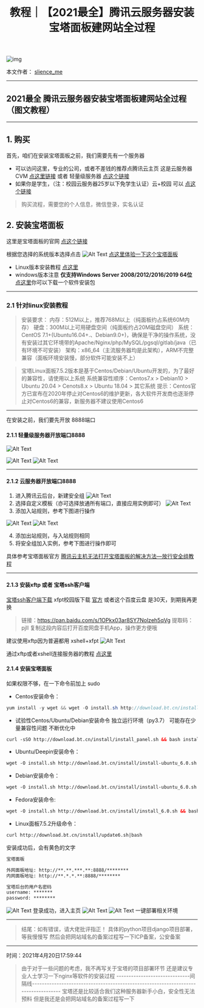 ﻿---
layout: post
title: 教程｜【2021最全】腾讯云服务器安装宝塔面板建网站全过程
categories: [教程]
description: 【2021最全】腾讯云服务器安装宝塔面板建网站全过程（图文教程）
keywords: 教程, 服务器
mermaid: false
sequence: false
flow: false
mathjax: false
mindmap: false
mindmap2: false
---

![img](https://raw.githubusercontent.com/slience-me/picGo/master/images/logo_slienceme3.jpeg)

本文作者： [slience_me](https://slienceme.cn/)

---

## 2021最全 腾讯云服务器安装宝塔面板建网站全过程（图文教程）
---

## 1. 购买

首先，咱们在安装宝塔面板之前，我们需要先有一个服务器

- 可以访问这里，专业的公司，或者不差钱的推荐点腾讯云主页 这是云服务器CVM [点这里链接](https://cloud.tencent.com/product/cvm) 或者 轻量级服务器 [点这个链接](https://cloud.tencent.com/product/lighthouse)
- 如果你是学生，（注：校园云服务器25岁以下免学生认证）云+校园  可以  [点这个链接](https://cloud.tencent.com/act/campus?fromSource=gwzcw.2432501.2432501.2432501&utm_medium=cpc&utm_id=gwzcw.2432501.2432501.2432501)

> 购买流程，需要您的个人信息，微信登录，实名认证 

## 2. 安装宝塔面板
这里是宝塔面板的官网 [点这个链接](https://www.bt.cn/)

根据您选择的系统版本选择点击
![Alt Text](/images/posts/20210419174436741.png)
[点这里体验一下这个宝塔面板](http://27.50.161.190:8888/)

- Linux版本安装教程  [点这里](https://www.bt.cn/bbs/thread-19376-1-1.html)
- windows版本注意 **仅支持Windows Server 2008/2012/2016/2019 64位** [点这里](https://download.bt.cn/win/panel/BtSoft.zip)你可以下载一个软件安装包


---
### 2.1 针对linux安装教程

> 安装要求： 内存：512M以上，推荐768M以上（纯面板约占系统60M内存） 硬盘：300M以上可用硬盘空间（纯面板约占20M磁盘空间）
> 系统：CentOS 7.1+(Ubuntu16.04+.、Debian9.0+)，确保是干净的操作系统，没有安装过其它环境带的Apache/Nginx/php/MySQL/pgsql/gitlab/java（已有环境不可安装）
> 架构：x86_64（主流服务器均是此架构），ARM不完整兼容（面板环境安装慢，部分软件可能安装不上）

> 宝塔Linux面板7.5.2版本是基于Centos/Debian/Ubuntu开发的，为了最好的兼容性，请使用以上系统 系统兼容性顺序：Centos7.x > Debian10 > Ubuntu 20.04 > Cenots8.x > Ubuntu 18.04 > 其它系统
> 提示：Centos官方已宣布在2020年停止对Centos6的维护更新，各大软件开发商也逐渐停止对Centos6的兼容，新服务器不建议使用Centos6
---

在安装之前，我们要先开放  8888端口
#### 2.1.1 轻量级服务器开放端口8888
![Alt Text](/images/posts/20210419184640614.png)

![Alt Text](/images/posts/20210419184229924.png)
![Alt Text](/images/posts/20210419184520977.png)

---
#### 2.1.2 云服务器开放端口8888

1. 进入腾讯云后台，新建安全组
![Alt Text](/images/posts/20210419184137234.png)
2. 选择自定义模板（亦可选择放通所有端口，直接应用实例即可）
![Alt Text](/images/posts/20210419184359543.png)
3. 添加入站规则，参考下图进行操作

![Alt Text](/images/posts/20210419184802152.png)
![Alt Text](/images/posts/20210419184843651.png)
 
4. 添加出站规则，与入站规则相同
5. 将安全组加入实例，参考下图进行操作即可

具体参考宝塔面板官方   [腾讯云主机无法打开宝塔面板的解决方法—放行安全组教程](https://www.bt.cn/bbs/thread-1229-1-1.html)

----
#### 2.1.3 安装xftp 或者 宝塔ssh客户端
[宝塔ssh客户端下载](https://download.bt.cn/ssh/BT-Term.exe)
xfpt校园版下载  [官方](https://www.netsarang.com/free-for-home-school/)
或者这个百度云盘 是30天，到期我再更换

> 链接：https://pan.baidu.com/s/1OPkx03ar8SY7Nolzeh5qVg 
提取码：pjll 
复制这段内容后打开百度网盘手机App，操作更方便哦

建议使用xftp因为普遍都用 xshell+xfpt
![Alt Text](/images/posts/20210419191741517.png)

通过xftp或者xshell连接服务器的教程  [点这里](https://blog.csdn.net/Slience_me/article/details/115872168)


#### 2.1.4 安装宝塔面板
如果权限不够，在一下命令前加上  sudo
- Centos安装命令：

```java
yum install -y wget && wget -O install.sh http://download.bt.cn/install/install_6.0.sh && sh install.sh
```
- 试验性Centos/Ubuntu/Debian安装命令 独立运行环境（py3.7） 可能存在少量兼容性问题 不断优化中  
```xml
curl -sSO http://download.bt.cn/install/install_panel.sh && bash install_panel.sh
```
- Ubuntu/Deepin安装命令：

```xml
wget -O install.sh http://download.bt.cn/install/install-ubuntu_6.0.sh && sudo bash install.sh
```
- Debian安装命令：

```xml
wget -O install.sh http://download.bt.cn/install/install-ubuntu_6.0.sh && bash install.sh
```
- Fedora安装命令:

```xml
wget -O install.sh http://download.bt.cn/install/install_6.0.sh && bash install.sh
```
- Linux面板7.5.2升级命令：

```xml
curl http://download.bt.cn/install/update6.sh|bash
```
安装成功后，会有黄色的文字

```xml
宝塔面板

外网面板地址: http://**.**.***.**:8888/********
内网面板地址: http://**.*.*.**:8888/********

宝塔后台的用户名密码
username: *******
password: ********

```
![Alt Text](/images/posts/20210419194156683.png)
登录成功，进入主页
![Alt Text](/images/posts/20210419194314460.png)
![Alt Text](/images/posts/20210419194954882.png)
一键部署相关环境

----


> 结尾：如有错误，请大佬批评指正！
> 具体的python项目django项目部署，等我慢慢写
> 然后会把网站域名的备案过程写一下ICP备案，公安备案

---
时间：2021年4月20日17:59:44


> 由于对于一些问题的考虑，我不再写关于宝塔的项目部署环节
> 还是建议专业人士学习一下nginx等软件的安装过程
> ------------------------------间隔线-----------------------------------------------------------------------------------
> 宝塔还是比较适合我们这种服务器新手小白，安全性无法预料
> 但是我还是会把网站域名的备案过程写一下
